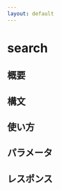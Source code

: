 ```yaml
---
layout: default
---
```


<div class="jumbotron">
<h1>search</h1>
</div>

## 概要


## 構文


## 使い方


## パラメータ


## レスポンス


